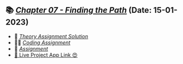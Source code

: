 
## 📚 [_Chapter 07 - Finding the Path_](/Code/) (Date: 15-01-2023)
- 📖 [_Theory Assignment Solution_](/Assignments/Class_7_Assignment.pdf)
- 👨‍💻 [_Coding Assignment_](/Code/src/components/Body.js)
- 📘 [_Assignment_](/Assignments/Questions_7.png)
- [🚀 Live Project App Link 😍](https://gowthami-react-router.netlify.app/)
